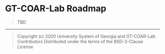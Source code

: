 # GT-COAR-Lab Roadmap

> TBD

---

> Copyright (c) 2020 University System of Georgia and GT-COAR-Lab Contributors
> Distributed under the terms of the BSD-3-Clause License
